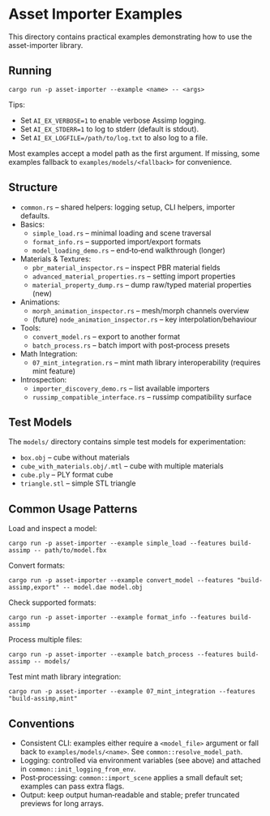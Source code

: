 # Asset Importer Examples

This directory contains practical examples demonstrating how to use the asset-importer library.

## Running

```
cargo run -p asset-importer --example <name> -- <args>
```

Tips:
- Set `AI_EX_VERBOSE=1` to enable verbose Assimp logging.
- Set `AI_EX_STDERR=1` to log to stderr (default is stdout).
- Set `AI_EX_LOGFILE=/path/to/log.txt` to also log to a file.

Most examples accept a model path as the first argument. If missing, some examples fallback to
`examples/models/<fallback>` for convenience.

## Structure

- `common.rs` – shared helpers: logging setup, CLI helpers, importer defaults.
- Basics:
  - `simple_load.rs` – minimal loading and scene traversal
  - `format_info.rs` – supported import/export formats
  - `model_loading_demo.rs` – end‑to‑end walkthrough (longer)
- Materials & Textures:
  - `pbr_material_inspector.rs` – inspect PBR material fields
  - `advanced_material_properties.rs` – setting import properties
  - `material_property_dump.rs` – dump raw/typed material properties (new)
- Animations:
  - `morph_animation_inspector.rs` – mesh/morph channels overview
  - (future) `node_animation_inspector.rs` – key interpolation/behaviour
- Tools:
  - `convert_model.rs` – export to another format
  - `batch_process.rs` – batch import with post‑process presets
- Math Integration:
  - `07_mint_integration.rs` – mint math library interoperability (requires mint feature)
- Introspection:
  - `importer_discovery_demo.rs` – list available importers
  - `russimp_compatible_interface.rs` – russimp compatibility surface

## Test Models

The `models/` directory contains simple test models for experimentation:

- `box.obj` – cube without materials
- `cube_with_materials.obj/.mtl` – cube with multiple materials
- `cube.ply` – PLY format cube
- `triangle.stl` – simple STL triangle

## Common Usage Patterns

Load and inspect a model:
```
cargo run -p asset-importer --example simple_load --features build-assimp -- path/to/model.fbx
```

Convert formats:
```
cargo run -p asset-importer --example convert_model --features "build-assimp,export" -- model.dae model.obj
```

Check supported formats:
```
cargo run -p asset-importer --example format_info --features build-assimp
```

Process multiple files:
```
cargo run -p asset-importer --example batch_process --features build-assimp -- models/
```

Test mint math library integration:
```
cargo run -p asset-importer --example 07_mint_integration --features "build-assimp,mint"
```

## Conventions

- Consistent CLI: examples either require a `<model_file>` argument or fall back to
  `examples/models/<name>`. See `common::resolve_model_path`.
- Logging: controlled via environment variables (see above) and attached in `common::init_logging_from_env`.
- Post‑processing: `common::import_scene` applies a small default set; examples can pass extra flags.
- Output: keep output human‑readable and stable; prefer truncated previews for long arrays.

